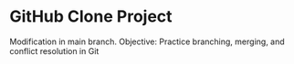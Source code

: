 # GitHub Clone Project
Modification in main branch.
Objective: Practice branching, merging, and conflict resolution in Git
